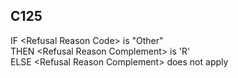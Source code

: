 ## C125
IF &lt;Refusal Reason Code&gt; is "Other"  
  THEN &lt;Refusal Reason Complement&gt; is 'R'  
  ELSE &lt;Refusal Reason Complement&gt; does not apply

